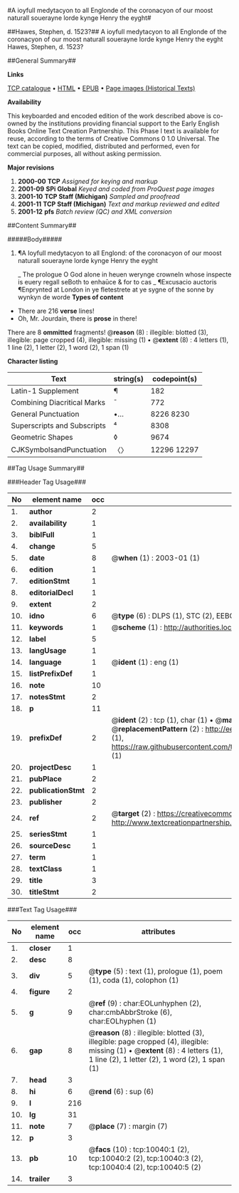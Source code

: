 #A ioyfull medytacyon to all Englonde of the coronacyon of our moost naturall souerayne lorde kynge Henry the eyght#

##Hawes, Stephen, d. 1523?##
A ioyfull medytacyon to all Englonde of the coronacyon of our moost naturall souerayne lorde kynge Henry the eyght
Hawes, Stephen, d. 1523?

##General Summary##

**Links**

[TCP catalogue](http://www.ota.ox.ac.uk/tcp/)  • 
[HTML](http://tei.it.ox.ac.uk/tcp/Texts-HTML/free/A02/A02820.html)  • 
[EPUB](http://tei.it.ox.ac.uk/tcp/Texts-EPUB/free/A02/A02820.epub) • 
[Page images (Historical Texts)](https://data.historicaltexts.jisc.ac.uk/view?pubId=eebo-99845155e&pageId=eebo-99845155e-10040-1)

**Availability**

This keyboarded and encoded edition of the
	       work described above is co-owned by the institutions
	       providing financial support to the Early English Books
	       Online Text Creation Partnership. This Phase I text is
	       available for reuse, according to the terms of Creative
	       Commons 0 1.0 Universal. The text can be copied,
	       modified, distributed and performed, even for
	       commercial purposes, all without asking permission.

**Major revisions**

1. __2000-00__ __TCP__ *Assigned for keying and markup*
1. __2001-09__ __SPi Global__ *Keyed and coded from ProQuest page images*
1. __2001-10__ __TCP Staff (Michigan)__ *Sampled and proofread*
1. __2001-11__ __TCP Staff (Michigan)__ *Text and markup reviewed and edited*
1. __2001-12__ __pfs__ *Batch review (QC) and XML conversion*

##Content Summary##

#####Body#####

1. ¶A Ioyfull medytacyon to all Englond: of the coronacyon of our moost naturall souerayne lorde kynge Henry the eyght

    _ The prologue
O God alone in heuen werynge crowneIn whose inspecte is euery regall seBoth to enhaūce & for to cas
    _ ¶Excusacio auctoris
¶Enprynted at London in ye fletestrete at ye sygne of the sonne by wynkyn de worde
**Types of content**

  * There are 216 **verse** lines!
  * Oh, Mr. Jourdain, there is **prose** in there!

There are 8 **ommitted** fragments! 
 @__reason__ (8) : illegible: blotted (3), illegible: page cropped (4), illegible: missing (1)  •  @__extent__ (8) : 4 letters (1), 1 line (2), 1 letter (2), 1 word (2), 1 span (1)

**Character listing**


|Text|string(s)|codepoint(s)|
|---|---|---|
|Latin-1 Supplement|¶|182|
|Combining             Diacritical Marks|̄|772|
|General Punctuation|•…|8226 8230|
|Superscripts             and Subscripts|⁴|8308|
|Geometric Shapes|◊|9674|
|CJKSymbolsandPunctuation|〈〉|12296 12297|

##Tag Usage Summary##

###Header Tag Usage###

|No|element name|occ|attributes|
|---|---|---|---|
|1.|__author__|2||
|2.|__availability__|1||
|3.|__biblFull__|1||
|4.|__change__|5||
|5.|__date__|8| @__when__ (1) : 2003-01 (1)|
|6.|__edition__|1||
|7.|__editionStmt__|1||
|8.|__editorialDecl__|1||
|9.|__extent__|2||
|10.|__idno__|6| @__type__ (6) : DLPS (1), STC (2), EEBO-CITATION (1), PROQUEST (1), VID (1)|
|11.|__keywords__|1| @__scheme__ (1) : http://authorities.loc.gov/ (1)|
|12.|__label__|5||
|13.|__langUsage__|1||
|14.|__language__|1| @__ident__ (1) : eng (1)|
|15.|__listPrefixDef__|1||
|16.|__note__|10||
|17.|__notesStmt__|2||
|18.|__p__|11||
|19.|__prefixDef__|2| @__ident__ (2) : tcp (1), char (1)  •  @__matchPattern__ (2) : ([0-9\-]+):([0-9IVX]+) (1), (.+) (1)  •  @__replacementPattern__ (2) : http://eebo.chadwyck.com/downloadtiff?vid=$1&page=$2 (1), https://raw.githubusercontent.com/textcreationpartnership/Texts/master/tcpchars.xml#$1 (1)|
|20.|__projectDesc__|1||
|21.|__pubPlace__|2||
|22.|__publicationStmt__|2||
|23.|__publisher__|2||
|24.|__ref__|2| @__target__ (2) : https://creativecommons.org/publicdomain/zero/1.0/ (1), http://www.textcreationpartnership.org/docs/. (1)|
|25.|__seriesStmt__|1||
|26.|__sourceDesc__|1||
|27.|__term__|1||
|28.|__textClass__|1||
|29.|__title__|3||
|30.|__titleStmt__|2||


###Text Tag Usage###

|No|element name|occ|attributes|
|---|---|---|---|
|1.|__closer__|1||
|2.|__desc__|8||
|3.|__div__|5| @__type__ (5) : text (1), prologue (1), poem (1), coda (1), colophon (1)|
|4.|__figure__|2||
|5.|__g__|9| @__ref__ (9) : char:EOLunhyphen (2), char:cmbAbbrStroke (6), char:EOLhyphen (1)|
|6.|__gap__|8| @__reason__ (8) : illegible: blotted (3), illegible: page cropped (4), illegible: missing (1)  •  @__extent__ (8) : 4 letters (1), 1 line (2), 1 letter (2), 1 word (2), 1 span (1)|
|7.|__head__|3||
|8.|__hi__|6| @__rend__ (6) : sup (6)|
|9.|__l__|216||
|10.|__lg__|31||
|11.|__note__|7| @__place__ (7) : margin (7)|
|12.|__p__|3||
|13.|__pb__|10| @__facs__ (10) : tcp:10040:1 (2), tcp:10040:2 (2), tcp:10040:3 (2), tcp:10040:4 (2), tcp:10040:5 (2)|
|14.|__trailer__|3||
